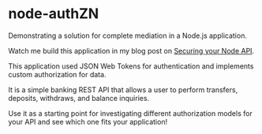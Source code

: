 # node-authZN
Demonstrating a solution for complete mediation in a Node.js application.

Watch me build this application in my blog post on [Securing your Node API](https://greenmachinesec.wordpress.com/2017/06/07/secure-your-api-in-node-js/ "Secure Your API in Node.js").

This application used JSON Web Tokens for authentication and implements custom authorization for data.

It is a simple banking REST API that allows a user to perform transfers, deposits, withdraws, and balance inquiries.

Use it as a starting point for investigating different authorization models for your API and see which one fits your application!
